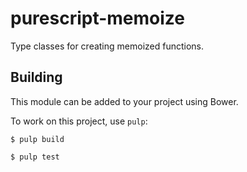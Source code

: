 # purescript-memoize

Type classes for creating memoized functions.

## Building

This module can be added to your project using Bower.

To work on this project, use `pulp`:

```text
$ pulp build

$ pulp test
```
